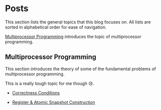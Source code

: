# Posts

This section lists the general topics that this blog focuses on. All lists are sorted in alphabetical order for ease of navigation.

[Multiprocessor Programming](#multiprocessor-programming) introduces the topic of multiprocessor programming.

## Multiprocessor Programming

This section introduces the theory of some of the fundamental problems of multiprocessor programming.

This is a really tough topic for me though :cry:.

- [Correctness Conditions](./correctness-conditions)

- [Register & Atomic Snapshot Construction](./register-construction)
